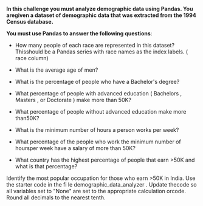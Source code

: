 **In this challenge you must analyze demographic data using Pandas. You aregiven a dataset of demographic data that was extracted from the 1994 Census database.**

__You must use Pandas to answer the following questions__:

- How many people of each race are represented in this dataset? Thisshould be a Pandas series with race names as the index labels. (
race
column)

- What is the average age of men?<br>
- What is the percentage of people who have a Bachelor's degree?<br>
- What percentage of people with advanced education (
Bachelors
,
Masters
, or
Doctorate
) make more than 50K?<br>
- What percentage of people without advanced education make more than50K?<br>
- What is the minimum number of hours a person works per week?<br>
- What percentage of the people who work the minimum number of hoursper week have a salary of more than 50K?<br>
- What country has the highest percentage of people that earn >50K and what is that percentage?<br>

Identify the most popular occupation for those who earn >50K in India.
Use the starter code in the fi le
demographic_data_analyzer
. Update thecode so all variables set to "None" are set to the appropriate calculation orcode. Round all decimals to the nearest tenth.
